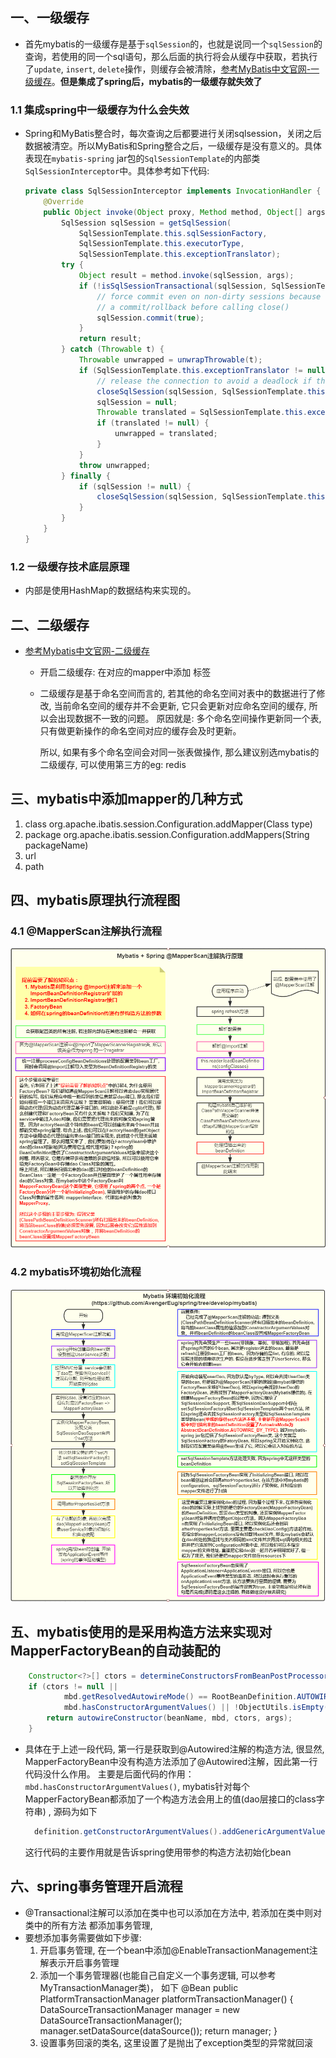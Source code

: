 ## 一、一级缓存

  * 首先mybatis的一级缓存是基于`sqlSession`的，也就是说同一个`sqlSession`的查询，若使用的同一个sql语句，那么后面的执行将会从缓存中获取，若执行了`update`, `insert`, `delete`操作，则缓存会被清除，[参考MyBatis中文官网-一级缓存](http://www.mybatis.cn/archives/744.html)。**但是集成了spring后，mybatis的一级缓存就失效了**

### 1.1 集成spring中一级缓存为什么会失效

* Spring和MyBatis整合时，每次查询之后都要进行关闭sqlsession，关闭之后数据被清空。所以MyBatis和Spring整合之后，一级缓存是没有意义的。具体表现在`mybatis-spring` jar包的`SqlSessionTemplate`的内部类`SqlSessionInterceptor`中。具体参考如下代码:

  ```java
  private class SqlSessionInterceptor implements InvocationHandler {
      @Override
      public Object invoke(Object proxy, Method method, Object[] args) throws Throwable {
          SqlSession sqlSession = getSqlSession(
              SqlSessionTemplate.this.sqlSessionFactory,
              SqlSessionTemplate.this.executorType,
              SqlSessionTemplate.this.exceptionTranslator);
          try {
              Object result = method.invoke(sqlSession, args);
              if (!isSqlSessionTransactional(sqlSession, SqlSessionTemplate.this.sqlSessionFactory)) {
                  // force commit even on non-dirty sessions because some databases require
                  // a commit/rollback before calling close()
                  sqlSession.commit(true);
              }
              return result;
          } catch (Throwable t) {
              Throwable unwrapped = unwrapThrowable(t);
              if (SqlSessionTemplate.this.exceptionTranslator != null && unwrapped instanceof PersistenceException) {
                  // release the connection to avoid a deadlock if the translator is no loaded. See issue #22
                  closeSqlSession(sqlSession, SqlSessionTemplate.this.sqlSessionFactory);
                  sqlSession = null;
                  Throwable translated = SqlSessionTemplate.this.exceptionTranslator.translateExceptionIfPossible((PersistenceException) unwrapped);
                  if (translated != null) {
                      unwrapped = translated;
                  }
              }
              throw unwrapped;
          } finally {
              if (sqlSession != null) {
                  closeSqlSession(sqlSession, SqlSessionTemplate.this.sqlSessionFactory);
              }
          }
      }
  }
  ```

  

  

### 1.2 一级缓存技术底层原理

* 内部是使用HashMap的数据结构来实现的。

## 二、二级缓存

* [参考Mybatis中文官网-二级缓存](http://www.mybatis.cn/archives/746.html)

  * 开启二级缓存: 在对应的mapper中添加 <cache /> 标签
  * 二级缓存是基于命名空间而言的, 若其他的命名空间对表中的数据进行了修改, 当前命名空间的缓存并不会更新, 
    它只会更新对应命名空间的缓存, 所以会出现数据不一致的问题。 原因就是: 多个命名空间操作更新同一个表,
    只有做更新操作的命名空间对应的缓存会及时更新。
    
    所以, 如果有多个命名空间会对同一张表做操作, 那么建议别选mybatis的二级缓存, 可以使用第三方的eg: redis
    
## 三、mybatis中添加mapper的几种方式
  1. class
     org.apache.ibatis.session.Configuration.addMapper(Class<T> type)
  2. package
     org.apache.ibatis.session.Configuration.addMappers(String packageName)
  3. url
  4. path

## 四、mybatis原理执行流程图

### 4.1 @MapperScan注解执行流程

![@MapperScan注解执行流程](./@MapperScan注解执行流程.png)

### 4.2 mybatis环境初始化流程

![@mybatis环境初始化流程](./mybatis环境初始化流程.png)

## 五、mybatis使用的是采用构造方法来实现对MapperFactoryBean的自动装配的
```java
    Constructor<?>[] ctors = determineConstructorsFromBeanPostProcessors(beanClass, beanName);
    if (ctors != null ||
            mbd.getResolvedAutowireMode() == RootBeanDefinition.AUTOWIRE_CONSTRUCTOR ||
            mbd.hasConstructorArgumentValues() || !ObjectUtils.isEmpty(args))  {
        return autowireConstructor(beanName, mbd, ctors, args);
    }
```

* 具体在于上述一段代码, 第一行是获取到@Autowired注解的构造方法, 很显然, 
  MapperFactoryBean中没有构造方法添加了@Autowired注解，因此第一行代码没什么作用。
  主要是后面代码的作用：`mbd.hasConstructorArgumentValues()`, mybatis针对每个
  MapperFactoryBean都添加了一个构造方法会用上的值(dao层接口的class字符串)
  , 源码为如下
    ```java
      definition.getConstructorArgumentValues().addGenericArgumentValue(definition.getBeanClassName()); // issue #59
    ```
  这行代码的主要作用就是告诉spring使用带参的构造方法初始化bean

## 六、spring事务管理开启流程
  * @Transactional注解可以添加在类中也可以添加在方法中, 若添加在类中则对类中的所有方法
    都添加事务管理,
  * 要想添加事务需要做如下步骤:
     1. 开启事务管理, 在一个bean中添加@EnableTransactionManagement注解表示开启事务管理
     2. 添加一个事务管理器(也能自己自定义一个事务逻辑, 可以参考MyTransactionManager类)， 如下
        @Bean
        public PlatformTransactionManager platformTransactionManager() {
            DataSourceTransactionManager manager = new DataSourceTransactionManager();
            manager.setDataSource(dataSource());
            return manager;
        }
     3. 设置事务回滚的类名, 这里设置了是抛出了exception类型的异常就回滚

